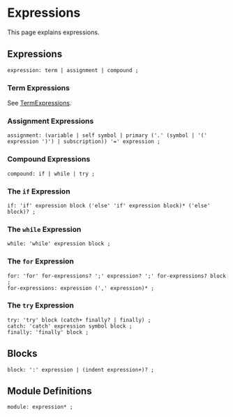 # Expressions

This page explains expressions.

## Expressions

    expression: term | assignment | compound ;

### Term Expressions

See [TermExpressions](TermExpressions.md).

### Assignment Expressions

    assignment: (variable | self symbol | primary ('.' (symbol | '(' expression ')') | subscription)) '=' expression ;

### Compound Expressions

    compound: if | while | try ;

### The `if` Expression

    if: 'if' expression block ('else' 'if' expression block)* ('else' block)? ;

### The `while` Expression

    while: 'while' expression block ;

### The `for` Expression

    for: 'for' for-expressions? ';' expression? ';' for-expressions? block ;
    for-expressions: expression (',' expression)* ;

### The `try` Expression

    try: 'try' block (catch+ finally? | finally) ;
    catch: 'catch' expression symbol block ;
    finally: 'finally' block ;

## Blocks

    block: ':' expression | (indent expression+)? ;

## Module Definitions

    module: expression* ;
